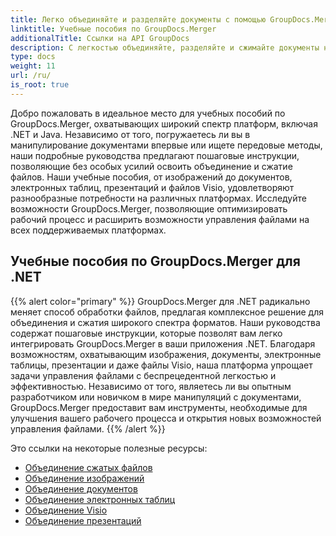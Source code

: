 ```yaml
---
title: Легко объединяйте и разделяйте документы с помощью GroupDocs.Merger
linktitle: Учебные пособия по GroupDocs.Merger
additionalTitle: Ссылки на API GroupDocs
description: С легкостью объединяйте, разделяйте и сжимайте документы на платформах .NET и Java с помощью наших экспертных руководств по GroupDocs.Merger. Разблокируйте плавное управление файлами!
type: docs
weight: 11
url: /ru/
is_root: true
---
```


Добро пожаловать в идеальное место для учебных пособий по GroupDocs.Merger, охватывающих широкий спектр платформ, включая .NET и Java. Независимо от того, погружаетесь ли вы в манипулирование документами впервые или ищете передовые методы, наши подробные руководства предлагают пошаговые инструкции, позволяющие без особых усилий освоить объединение и сжатие файлов. Наши учебные пособия, от изображений до документов, электронных таблиц, презентаций и файлов Visio, удовлетворяют разнообразные потребности на различных платформах. Исследуйте возможности GroupDocs.Merger, позволяющие оптимизировать рабочий процесс и расширить возможности управления файлами на всех поддерживаемых платформах.

## Учебные пособия по GroupDocs.Merger для .NET
{{% alert color="primary" %}}
GroupDocs.Merger для .NET радикально меняет способ обработки файлов, предлагая комплексное решение для объединения и сжатия широкого спектра форматов. Наши руководства содержат пошаговые инструкции, которые позволят вам легко интегрировать GroupDocs.Merger в ваши приложения .NET. Благодаря возможностям, охватывающим изображения, документы, электронные таблицы, презентации и даже файлы Visio, наша платформа упрощает задачи управления файлами с беспрецедентной легкостью и эффективностью. Независимо от того, являетесь ли вы опытным разработчиком или новичком в мире манипуляций с документами, GroupDocs.Merger предоставит вам инструменты, необходимые для улучшения вашего рабочего процесса и открытия новых возможностей управления файлами.
{{% /alert %}}

Это ссылки на некоторые полезные ресурсы:
 
- [Объединение сжатых файлов](./net/merge-compress-files/)
- [Объединение изображений](./net/image-merging/)
- [Объединение документов](./net/document-merging/)
- [Объединение электронных таблиц](./net/spreadsheet-merging/)
- [Объединение Visio](./net/visio-merging/)
- [Объединение презентаций](./net/presentation-merging/)




